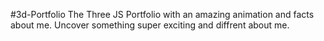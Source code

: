 #3d-Portfolio
The Three JS Portfolio with an amazing animation and facts about me. Uncover something super exciting and diffrent about me. 
